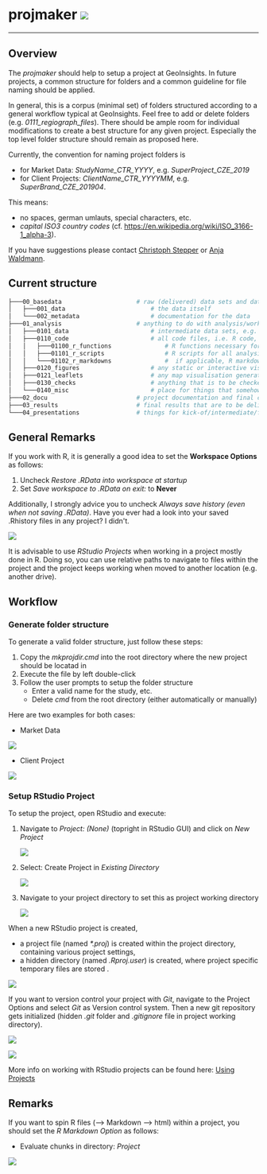 
<!-- README.md is generated from README.Rmd. Please edit that file -->
projmaker ![](figures/logo/projmaker_hex.png)
=============================================

------------------------------------------------------------------------

Overview
--------

The *projmaker* should help to setup a project at GeoInsights. In future projects, a common structure for folders and a common guideline for file naming should be applied.

In general, this is a corpus (minimal set) of folders structured according to a general workflow typical at GeoInsights. Feel free to add or delete folders (e.g. *0111\_regiograph\_files*).
There should be ample room for individual modifications to create a best structure for any given project. Especially the top level folder structure should remain as proposed here.

Currently, the convention for naming project folders is

-   for Market Data: *StudyName\_CTR\_YYYY*, e.g. *SuperProject\_CZE\_2019*
-   for Client Projects: *ClientName\_CTR\_YYYYMM*, e.g. *SuperBrand\_CZE\_201904*.

This means:

-   no spaces, german umlauts, special characters, etc.
-   *capital ISO3 country codes* (cf. <https://en.wikipedia.org/wiki/ISO_3166-1_alpha-3>).

If you have suggestions please contact [Christoph Stepper](mailto:christoph.stepper@gfk.com) or [Anja Waldmann](mailto:anja.waldmann@gfk.com).

Current structure
-----------------

``` bash
├───00_basedata                     # raw (delivered) data sets and data documentation; input only - i.e. never to be overwridden!
│   ├───001_data                        # the data itself
│   └───002_metadata                    # documentation for the data
├───01_analysis                     # anything to do with analysis/work-in-progress
│   ├───0101_data                       # intermediate data sets, e.g. results from individual analysis modules (tip: name subfolders corresponding to your R-scripts and save your data)
│   ├───0110_code                       # all code files, i.e. R code, py code, SAS code, etc.
│   │   ├───01100_r_functions               # R functions necessary for projects (longer than a 3-liner), but not worth to be put into a GIpackage; sourced within scripts to avoid code repetition 
│   │   ├───01101_r_scripts                 # R scripts for all analysis steps/modules, named in a comprehensible way (tip: number scrips in the order they need to be executed)    
│   │   └───01102_r_markdowns               #  if applicable, R markdown files (eg. for documentations etc.)
│   ├───0120_figures                    # any static or interactive visualisations generated during the analysis
│   ├───0121_leaflets                   # any map visualisation generated during the analysis
│   ├───0130_checks                     # anything that is to be checked by people other than the analysis author, e.g. excel comparison files in purchasing power
│   └───0140_misc                       # place for things that somehow do not fit into any of the above, e.g. colour definitions for logos
├───02_docu                         # project documentation and final checks (Checkliste)
├───03_results                      # final results that are to be delivered to the client or that are to be pushed to our official products
└───04_presentations                # things for kick-of/intermediate/final presentations
```

General Remarks
---------------

If you work with R, it is generally a good idea to set the **Workspace Options** as follows:

1.  Uncheck *Restore .RData into workspace at startup*
2.  Set *Save workspace to .RData on exit:* to **Never**

Additionally, I strongly advice you to uncheck *Always save history (even when not saving .RData)*. Have you ever had a look into your saved .Rhistory files in any project? I didn't.

![](figures/workspace_settings_RStudio.png)

It is advisable to use *RStudio Projects* when working in a project mostly done in R.
Doing so, you can use relative paths to navigate to files within the project and the project keeps working when moved to another location (e.g. another drive).

Workflow
--------

### Generate folder structure

To generate a valid folder structure, just follow these steps:

1.  Copy the *mkprojdir.cmd* into the root directory where the new project should be locatad in
2.  Execute the file by left double-click
3.  Follow the user prompts to setup the folder structure
    -   Enter a valid name for the study, etc.
    -   Delete *cmd* from the root directory (either automatically or manually)

Here are two examples for both cases:

-   Market Data

![](figures/makeproj_cmd_md.png)

-   Client Project

![](figures/makeproj_cmd_cp.png)

### Setup RStudio Project

To setup the project, open RStudio and execute:

1.  Navigate to *Project: (None)* (topright in RStudio GUI) and click on *New Project*

    ![](figures/proj_1.png)

2.  Select: Create Project in *Existing Directory*

    ![](figures/proj_2.png)

3.  Navigate to your project directory to set this as project working directory

    ![](figures/proj_3.png)

When a new RStudio project is created,

-   a project file (named *\*.proj*) is created within the project directory, containing various project settings,
-   a hidden directory (named *.Rproj.user*) is created, where project specific temporary files are stored .

![](figures/proj_4.png)

If you want to version control your project with *Git*, navigate to the Project Options and select *Git* as Version control system. Then a new git repository gets initialized (hidden *.git* folder and *.gitignore* file in project working directory).

![](figures/project_options_1.png)

![](figures/project_options_2.png)

More info on working with RStudio projects can be found here:
[Using Projects](https://support.rstudio.com/hc/en-us/articles/200526207-Using-Projects)

Remarks
-------

If you want to spin R files (--&gt; Markdown --&gt; html) within a project, you should set the *R Markdown Option* as follows:

-   Evaluate chunks in directory: *Project*

![](figures/RMarkdown_settings_RStudio.png)

